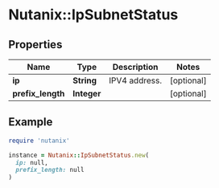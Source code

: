 # Nutanix::IpSubnetStatus

## Properties

| Name | Type | Description | Notes |
| ---- | ---- | ----------- | ----- |
| **ip** | **String** | IPV4 address. | [optional] |
| **prefix_length** | **Integer** |  | [optional] |

## Example

```ruby
require 'nutanix'

instance = Nutanix::IpSubnetStatus.new(
  ip: null,
  prefix_length: null
)
```

